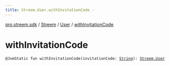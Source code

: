```yaml
---
title: Streem.User.withInvitationCode - 
---
```


[pro.streem.sdk](../../index.html) / [Streem](../index.html) / [User](index.html) / [withInvitationCode](./with-invitation-code.html)

# withInvitationCode

`@JvmStatic fun withInvitationCode(invitationCode: `[`String`](https://kotlinlang.org/api/latest/jvm/stdlib/kotlin/-string/index.html)`): `[`Streem.User`](index.html)